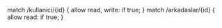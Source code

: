  match /kullanici/{id} {
      allow read, write: if true;
    }
    match /arkadaslar/{id} {
      allow read: if true;
    }
